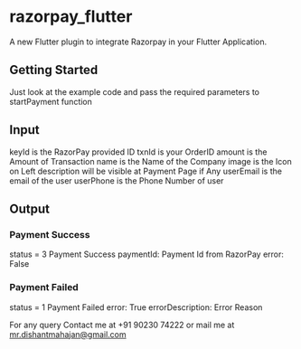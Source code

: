 # razorpay_flutter

A new Flutter plugin to integrate Razorpay in your Flutter Application.

## Getting Started

Just look at the example code and pass the required parameters to startPayment function

## Input
keyId is the RazorPay provided ID
txnId is your OrderID
amount is the Amount of Transaction
name is the Name of the Company
image is the Icon on Left
description will be visible at Payment Page if Any
userEmail is the email of the user
userPhone is the Phone Number of user

## Output

### Payment Success
status = 3 Payment Success
paymentId: Payment Id from RazorPay
error: False

### Payment Failed
status = 1 Payment Failed
error: True
errorDescription: Error Reason
 

For any query Contact me at +91 90230 74222 or mail me at mr.dishantmahajan@gmail.com